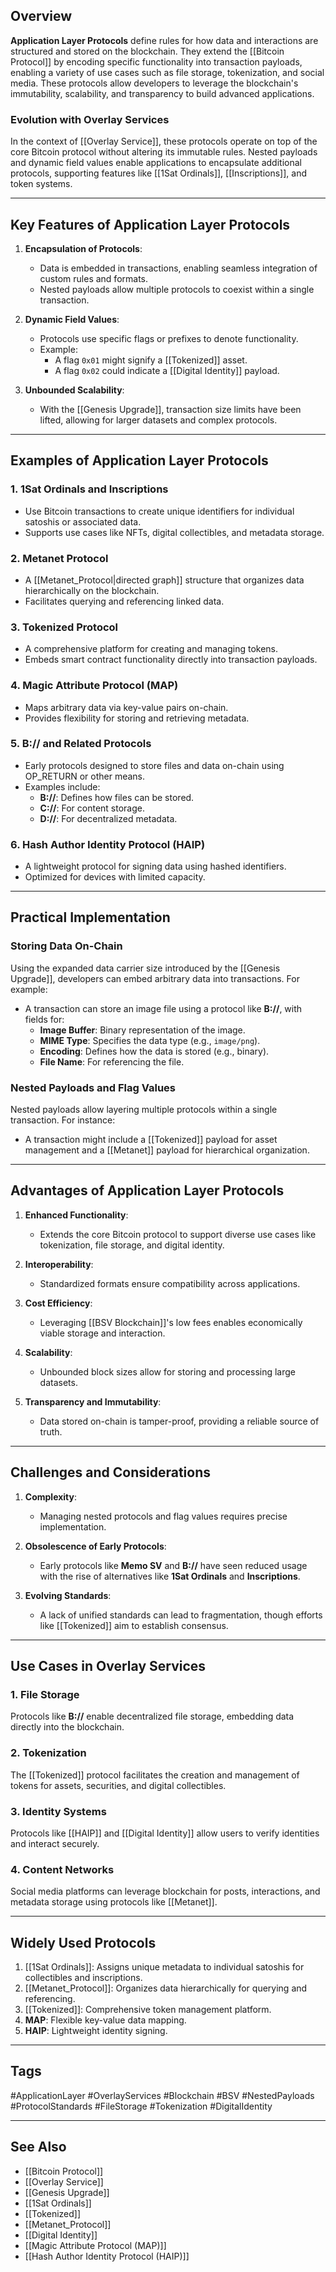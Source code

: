 ## Overview

**Application Layer Protocols** define rules for how data and interactions are structured and stored on the blockchain. They extend the [[Bitcoin Protocol]] by encoding specific functionality into transaction payloads, enabling a variety of use cases such as file storage, tokenization, and social media. These protocols allow developers to leverage the blockchain's immutability, scalability, and transparency to build advanced applications.

### Evolution with Overlay Services
In the context of [[Overlay Service]], these protocols operate on top of the core Bitcoin protocol without altering its immutable rules. Nested payloads and dynamic field values enable applications to encapsulate additional protocols, supporting features like [[1Sat Ordinals]], [[Inscriptions]], and token systems.

---

## Key Features of Application Layer Protocols

1. **Encapsulation of Protocols**:
   - Data is embedded in transactions, enabling seamless integration of custom rules and formats.
   - Nested payloads allow multiple protocols to coexist within a single transaction.

2. **Dynamic Field Values**:
   - Protocols use specific flags or prefixes to denote functionality.
   - Example:
     - A flag `0x01` might signify a [[Tokenized]] asset.
     - A flag `0x02` could indicate a [[Digital Identity]] payload.

3. **Unbounded Scalability**:
   - With the [[Genesis Upgrade]], transaction size limits have been lifted, allowing for larger datasets and complex protocols.

---

## Examples of Application Layer Protocols

### 1. **1Sat Ordinals and Inscriptions**
- Use Bitcoin transactions to create unique identifiers for individual satoshis or associated data.
- Supports use cases like NFTs, digital collectibles, and metadata storage.

### 2. **Metanet Protocol**
- A [[Metanet_Protocol|directed graph]] structure that organizes data hierarchically on the blockchain.
- Facilitates querying and referencing linked data.

### 3. **Tokenized Protocol**
- A comprehensive platform for creating and managing tokens.
- Embeds smart contract functionality directly into transaction payloads.

### 4. **Magic Attribute Protocol (MAP)**
- Maps arbitrary data via key-value pairs on-chain.
- Provides flexibility for storing and retrieving metadata.

### 5. **B:// and Related Protocols**
- Early protocols designed to store files and data on-chain using OP_RETURN or other means.
- Examples include:
  - **B://**: Defines how files can be stored.
  - **C://**: For content storage.
  - **D://**: For decentralized metadata.

### 6. **Hash Author Identity Protocol (HAIP)**
- A lightweight protocol for signing data using hashed identifiers.
- Optimized for devices with limited capacity.

---

## Practical Implementation

### Storing Data On-Chain
Using the expanded data carrier size introduced by the [[Genesis Upgrade]], developers can embed arbitrary data into transactions. For example:
- A transaction can store an image file using a protocol like **B://**, with fields for:
  - **Image Buffer**: Binary representation of the image.
  - **MIME Type**: Specifies the data type (e.g., `image/png`).
  - **Encoding**: Defines how the data is stored (e.g., binary).
  - **File Name**: For referencing the file.

### Nested Payloads and Flag Values
Nested payloads allow layering multiple protocols within a single transaction. For instance:
- A transaction might include a [[Tokenized]] payload for asset management and a [[Metanet]] payload for hierarchical organization.

---

## Advantages of Application Layer Protocols

1. **Enhanced Functionality**:
   - Extends the core Bitcoin protocol to support diverse use cases like tokenization, file storage, and digital identity.

2. **Interoperability**:
   - Standardized formats ensure compatibility across applications.

3. **Cost Efficiency**:
   - Leveraging [[BSV Blockchain]]'s low fees enables economically viable storage and interaction.

4. **Scalability**:
   - Unbounded block sizes allow for storing and processing large datasets.

5. **Transparency and Immutability**:
   - Data stored on-chain is tamper-proof, providing a reliable source of truth.

---

## Challenges and Considerations

1. **Complexity**:
   - Managing nested protocols and flag values requires precise implementation.

2. **Obsolescence of Early Protocols**:
   - Early protocols like **Memo SV** and **B://** have seen reduced usage with the rise of alternatives like **1Sat Ordinals** and **Inscriptions**.

3. **Evolving Standards**:
   - A lack of unified standards can lead to fragmentation, though efforts like [[Tokenized]] aim to establish consensus.

---

## Use Cases in Overlay Services

### 1. **File Storage**
Protocols like **B://** enable decentralized file storage, embedding data directly into the blockchain.

### 2. **Tokenization**
The [[Tokenized]] protocol facilitates the creation and management of tokens for assets, securities, and digital collectibles.

### 3. **Identity Systems**
Protocols like [[HAIP]] and [[Digital Identity]] allow users to verify identities and interact securely.

### 4. **Content Networks**
Social media platforms can leverage blockchain for posts, interactions, and metadata storage using protocols like [[Metanet]].

---

## Widely Used Protocols

1. [[1Sat Ordinals]]: Assigns unique metadata to individual satoshis for collectibles and inscriptions.
2. [[Metanet_Protocol]]: Organizes data hierarchically for querying and referencing.
3. [[Tokenized]]: Comprehensive token management platform.
4. **MAP**: Flexible key-value data mapping.
5. **HAIP**: Lightweight identity signing.

---

## Tags

#ApplicationLayer #OverlayServices #Blockchain #BSV #NestedPayloads #ProtocolStandards #FileStorage #Tokenization #DigitalIdentity

---

## See Also

- [[Bitcoin Protocol]]
- [[Overlay Service]]
- [[Genesis Upgrade]]
- [[1Sat Ordinals]]
- [[Tokenized]]
- [[Metanet_Protocol]]
- [[Digital Identity]]
- [[Magic Attribute Protocol (MAP)]]
- [[Hash Author Identity Protocol (HAIP)]]


